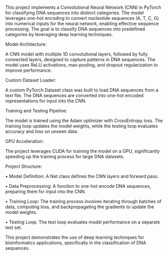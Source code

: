 This project implements a Convolutional Neural Network (CNN) in PyTorch for classifying DNA sequences into distinct categories. The model leverages one-hot encoding to convert nucleotide sequences (A, T, C, G) into numerical inputs for the neural network, enabling effective sequence processing. The goal is to classify DNA sequences into predefined categories by leveraging deep learning techniques.

Model Architecture: 

A CNN model with multiple 1D convolutional layers, followed by fully connected layers, designed to capture patterns in DNA sequences. The model uses ReLU activations, max-pooling, and dropout regularization to improve performance.

Custom Dataset Loader: 

A custom PyTorch Dataset class was built to load DNA sequences from a text file. The DNA sequences are converted into one-hot encoded representations for input into the CNN.

Training and Testing Pipeline:

The model is trained using the Adam optimizer with CrossEntropy loss. The training loop updates the model weights, while the testing loop evaluates accuracy and loss on unseen data.

GPU Acceleration:

The project leverages CUDA for training the model on a GPU, significantly speeding up the training process for large DNA datasets.

Project Structure:

•	Model Definition: A Net class defines the CNN layers and forward pass.

•	Data Preprocessing: A function to one-hot encode DNA sequences, preparing them for input into the CNN.

•	Training Loop: The training process involves iterating through batches of data, computing loss, and backpropagating the gradients to update the model weights.

•	Testing Loop: The test loop evaluates model performance on a separate test set.

This project demonstrates the use of deep learning techniques for bioinformatics applications, specifically in the classification of DNA sequences.
